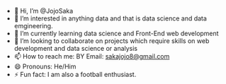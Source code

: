 - 👋 Hi, I’m @JojoSaka
- 👀 I’m interested in anything data and that is data science and data emgineering.
- 🌱 I’m currently learning data science and Front-End web development
- 💞️ I’m looking to collaborate on projects which require skills on web development and data science or analysis
- 📫 How to reach me: BY Email: sakajojo8@gmail.com
- 😄 Pronouns: He/Him
- ⚡ Fun fact: I am also a football enthusiast.

<!---
JojoSaka/JojoSaka is a ✨ special ✨ repository because its `README.md` (this file) appears on your GitHub profile.
You can click the Preview link to take a look at your changes.
--->
